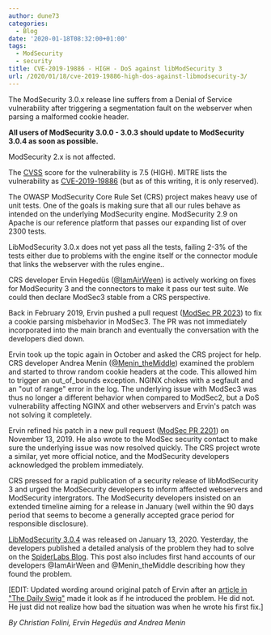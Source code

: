 ```yaml
---
author: dune73
categories:
  - Blog
date: '2020-01-18T08:32:00+01:00'
tags:
  - ModSecurity
  - security
title: CVE-2019-19886 - HIGH - DoS against libModSecurity 3
url: /2020/01/18/cve-2019-19886-high-dos-against-libmodsecurity-3/
---
```



The ModSecurity 3.0.x release line suffers from a Denial of Service vulnerability after triggering a segmentation fault on the webserver when parsing a malformed cookie header.

**All users of ModSecurity 3.0.0 - 3.0.3 should update to ModSecurity 3.0.4 as soon as possible.**

ModSecurity 2.x is not affected.

The [CVSS](https://www.first.org/cvss/calculator/3.1#CVSS:3.1/AV:N/AC:L/PR:N/UI:N/S:U/C:N/I:N/A:H/E:P/RL:W/RC:C/AR:H/MAV:N/MA:H) score for the vulnerability is 7.5 (HIGH). MITRE lists the vulnerability as [CVE-2019-19886](https://cve.mitre.org/cgi-bin/cvename.cgi?name=CVE-2019-19886) (but as of this writing, it is only reserved).

The OWASP ModSecurity Core Rule Set (CRS) project makes heavy use of unit tests. One of the goals is making sure that all our rules behave as intended on the underlying ModSecurity engine. ModSecurity 2.9 on Apache is our reference platform that passes our expanding list of over 2300 tests.

LibModSecurity 3.0.x does not yet pass all the tests, failing 2-3% of the tests either due to problems with the engine itself or the connector module that links the webserver with the rules engine..

CRS developer Ervin Hegedüs ([@IamAirWeen](https://twitter.com/IamAirWeen)) is actively working on fixes for ModSecurity 3 and the connectors to make it pass our test suite. We could then declare ModSec3 stable from a CRS perspective.

Back in February 2019, Ervin pushed a pull request ([ModSec PR 2023](https://github.com/SpiderLabs/ModSecurity/pull/2023)) to fix a cookie parsing misbehavior in ModSec3. The PR was not immediately incorporated into the main branch and eventually the conversation with the developers died down.

Ervin took up the topic again in October and asked the CRS project for help. CRS developer Andrea Menin ([@Menin\_theMiddle](https://twitter.com/Menin_TheMiddle)) examined the problem and started to throw random cookie headers at the code. This allowed him to trigger an out\_of\_bounds exception. NGINX chokes with a segfault and an "out of range" error in the log. The underlying issue with ModSec3 was thus no longer a different behavior when compared to ModSec2, but a DoS vulnerability affecting NGINX and other webservers and Ervin's patch was not solving it completely.

Ervin refined his patch in a new pull request ([ModSec PR 2201](https://github.com/SpiderLabs/ModSecurity/pull/2201)) on November 13, 2019. He also wrote to the ModSec security contact to make sure the underlying issue was now resolved quickly. The CRS project wrote a similar, yet more official notice, and the ModSecurity developers acknowledged the problem immediately.

CRS pressed for a rapid publication of a security release of libModSecurity 3 and urged the ModSecurity developers to inform affected webservers and ModSecurity intergrators. The ModSecurity developers insisted on an extended timeline aiming for a release in January (well within the 90 days period that seems to become a generally accepted grace period for responsible disclosure).

[LibModSecurity 3.0.4](https://sourceforge.net/p/mod-security/mailman/message/36899090/) was released on January 13, 2020. Yesterday, the developers published a detailed analysis of the problem they had to solve on the [SpiderLabs Blog](https://www.trustwave.com/en-us/resources/blogs/spiderlabs-blog/modsecurity-denial-of-service-details-cve-2019-19886/). This post also includes first hand accounts of our developers @IamAirWeen and @Menin\_theMiddle describing how they found the problem.

\[EDIT: Updated wording around original patch of Ervin after an [article in "The Daily Swig"](https://portswigger.net/daily-swig/modsecurity-devs-team-up-with-researchers-to-fix-dos-vulnerability) made it look as if he introduced the problem. He did not. He just did not realize how bad the situation was when he wrote his first fix.\]

*By Christian Folini, Ervin Hegedüs and Andrea Menin*
